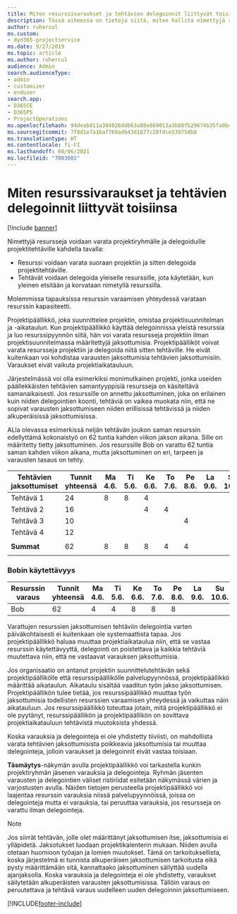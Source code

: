 ```yaml
---
title: Miten resurssivaraukset ja tehtävien delegoinnit liittyvät toisiinsa
description: Tässä aiheessa on tietoja siitä, miten hallita nimettyjä resursseja, resurssien varauksia ja resurssien delegointeja ja siitä, miten ne liittyvät toisiinsa.
author: ruhercul
ms.custom:
- dyn365-projectservice
ms.date: 9/27/2019
ms.topic: article
ms.author: ruhercul
audience: Admin
search.audienceType:
- admin
- customizer
- enduser
search.app:
- D365CE
- D365PS
- ProjectOperations
ms.openlocfilehash: 94deab811a304026dd663a88e869013a3b88fb29674b35fa0b40fa68f8c5ea62
ms.sourcegitcommit: 7f8d1e7a16af769adb43d1877c28fdce53975db8
ms.translationtype: HT
ms.contentlocale: fi-FI
ms.lasthandoff: 08/06/2021
ms.locfileid: "7003081"
---
```

# <a name="resource-bookings-and-how-they-relate-to-task-assignments"></a>Miten resurssivaraukset ja tehtävien delegoinnit liittyvät toisiinsa

[!include [banner](../includes/psa-now-project-operations.md)]

Nimettyjä resursseja voidaan varata projektiryhmälle ja delegoiduille projektitehtäville kahdella tavalla:

- Resurssi voidaan varata suoraan projektiin ja sitten delegoida projektitehtäville.
- Tehtävät voidaan delegoida yleiselle resurssille, jota käytetään, kun yleinen etsitään ja korvataan nimetyllä resurssilla. 

Molemmissa tapauksissa resurssin varaamisen yhteydessä varataan resurssin kapasiteetti.

Projektipäällikkö, joka suunnittelee projektin, omistaa projektisuunnitelman ja -aikataulun. Kun projektipäällikkö käyttää delegoinnissa yleistä resurssia ja luo resurssipyynnön siitä, hän voi varata resursseja projektiin ilman projektisuunnitelmassa määritettyjä jaksottumisia. Projektipäälliköt voivat varata resursseja projektiin ja delegoida niitä sitten tehtäville. He eivät kuitenkaan voi kohdistaa varausten jaksottumisia tehtävien jaksottumisiin. Varaukset eivät vaikuta projektiaikatauluun.

Järjestelmässä voi olla esimerkiksi monimutkainen projekti, jonka useiden päällekkäisten tehtävien samantyyppisiä resursseja on käsiteltävä samanaikaisesti. Jos resurssille on annettu jaksottuminen, joka on erilainen kuin niiden delegointien koonti, tehtäviä on vaikea muokata niin, että ne sopivat varausten jaksottumiseen niiden erillisissä tehtävissä ja niiden alkuperäisissä jaksottumisissa.

ALla olevassa esimerkissä neljän tehtävän joukon saman resurssin edellyttämä kokonaistyö on 62 tuntia kahden viikon jakson aikana. Sille on määritetty tietty jaksottuminen. Jos resurssille Bob on varattu 62 tuntia saman kahden viikon aikana, mutta jaksottuminen on eri, tarpeen ja varausten tasaus on tehty.

| **Tehtävien jaksottumiset**    | **Tunnit yhteensä** | Ma 4.6. | Ti 5.6. | Ke 6.6. | To 7.6. | Pe 8.6. | La 9.6. | Su 10.6. | Ma 11.6. | Ti 12.6. | Ke 13.6. | To 14.6. | Pe 15.6. |
|----------------------|-----------------|--------|--------|--------|--------|--------|--------|---------|---------|---------|---------|---------|---------|
| Tehtävä 1               | 24              | 8      | 8      | 4      |        |        |        |         |         |         | 4       |         |         |
| Tehtävä 2               | 16              |        |        | 4      | 4      |        |        |         | 8       |         |         |         |         |
| Tehtävä 3               | 10              |        |        |        |        | 4      |        |         |         | 4       |         | 2       |         |
| Tehtävä 4               | 12              |        |        |        |        |        |        |         |         |         | 4       |         | 8       |
|                      |                 |        |        |        |        |        |        |         |         |         |         |         |         |
| **Summat**           | 62              | 8      | 8      | 8      | 4      | 4      |        |         | 8       | 4       | 8       | 2       | 8       |
|                      |                 |        |        |        |        |        |        |         |         |         |         |

### <a name="bobs-availability"></a>Bobin käytettävyys
| **Resurssin varaus** | **Tunnit yhteensä** | Ma 4.6. | Ti 5.6. | Ke 6.6. | To 7.6. | Pe 8.6. | La 9.6. | Su 10.6. | Ma 11.6. | Ti 12.6. | Ke 13.6. | To 14.6. | Pe 15.6. |
|------------------------|-----------------|--------|--------|--------|--------|--------|--------|---------|---------|---------|---------|---------|---------|
| Bob                    | 62              | 4      | 4      | 8      | 8      | 8      |        |         | 4       | 4       | 8       | 8       | 6       |

Varattujen resurssien jaksottumisen tehtäviin delegointia varten päiväkohtaisesti ei kuitenkaan ole systemaattista tapaa. Jos projektipäällikkö haluaa muuttaa projektiaikataulua niin, että se vastaa resurssin käytettävyyttä, delegointi on poistettava ja kaikkia tehtäviä muutettava niin, että ne vastaavat varauksen jaksottumisia.

Jos organisaatio on antanut projektin suunnittelutehtävän sekä projektipäällikölle että resurssipäällikölle palvelupyynnössä, projektipäällikkö määrittää aikataulun. Aikataulu sisältää vaaditun työn jakso jaksottumisen. Projektipäällikön tulee tietää, jos resurssipäällikkö muuttaa työn jaksottumisia todellisten resurssien varaamisen yhteydessä ja vaikuttaa näin aikatauluun. Jos resurssipäällikkö toteuttaa jotain, mitä projektipäällikkö ei ole pyytänyt, resurssipäällikön ja projektipäällikön on sovittava projektiaikatauluun tehtävistä muutoksista yhdessä.

Koska varauksia ja delegointeja ei ole yhdistetty tiiviisti, on mahdollista varata tehtävien jaksottumisista poikkeavia jaksottumisia tai muuttaa delegointeja, jolloin varaukset ja delegoinnit eivät vastaa toisiaan.

**Täsmäytys**-näkymän avulla projektipäällikkö voi tarkastella kunkin projektiryhmän jäsenen varauksia ja delegointeja. Ryhmän jäsenten varausten ja delegointien väliset ristiriidat esitetään näkymässä värien ja varjostusten avulla. Näiden tietojen perusteella projektipäällikkö voi laajentaa resurssin varauksia niissä palvelupyynnöissä, joissa on delegointeja mutta ei varauksia, tai peruuttaa varauksia, jos resursseja on varattu ilman delegointeja.

> [!NOTE]
> Jos siirrät tehtävän, jolle olet määrittänyt jaksottumisen itse, jaksottumisia ei ylläpidetä. Jaksotukset luodaan projektikalenterin mukaan. Niiden avulla otetaan huomioon työajan ja lomien muutokset. Tämä on tarkoituksellista, koska järjestelmä ei tunnista alkuperäisen jaksottumisen tarkoitusta eikä pysty määrittämään sitä, kannattaako jaksottuminen säilyttää uudella ajanjaksolla. Koska varauksia ja delegointeja ei ole yhdistetty, varaukset säilytetään alkuperäisten varausten jaksottumisissa. Tällöin varaus on peruutettava ja tehtävä varaus uudelleen uuden delegoinnin jaksottumiseen.



[!INCLUDE[footer-include](../includes/footer-banner.md)]